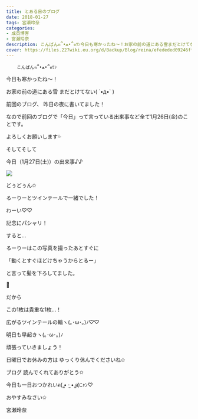 ```yaml
---
title: とある日のブログ
date: 2018-01-27
tags: 宮瀬玲奈
categories: 
- 成员博客
- 宮瀬玲奈
description: こんばんฅ՞•ﻌ•՞ฅﾜﾝ今日も寒かったね～！お家の前の道にある雪まだとけてない( ´•д•` )前回のブログ、昨日の夜に書いてました！なので前回のブログで「今日」って...
cover: https://files.227wiki.eu.org/d/Backup/Blog/reina/efededed09246ff46bf567b30ce03.jpg 
---
```


        こんばんฅ՞•ﻌ•՞ฅﾜﾝ


今日も寒かったね～！



お家の前の道にある雪
まだとけてない( ´•д•` )











前回のブログ、
昨日の夜に書いてました！

なので前回のブログで「今日」って言っている出来事など全て1月26日(金)のことです。

よろしくお願いします💦










そしてそして


今日（1月27日(土)）の出来事♪♪



![](https://files.227wiki.eu.org/d/Backup/Blog/reina/efededed09246ff46bf567b30ce03.jpg)



どぅどぅん✩




るーりーとツインテールで一緒でした！


わーい♡♡


記念にパシャリ！







すると...



るーりーはこの写真を撮ったあとすぐに


「動くとすぐほどけちゃうからとるー」


と言って髪を下ろしてました。





👧






だから

この1枚は貴重な1枚...！








広がるツインテールの輪ヽ(｡･ω･｡)ﾉ♡♡







明日も早起きヽ(｡･ω･｡)ﾉ

頑張っていきましょう！






日曜日でお休みの方は
ゆっくり休んでくださいね✩





ブログ
読んでくれてありがとう✩


今日も一日おつかれいฅ( ̳• ·̫ • ̳ฅ)ﾆｬﾝ♡



おやすみなさい✩




宮瀬玲奈


